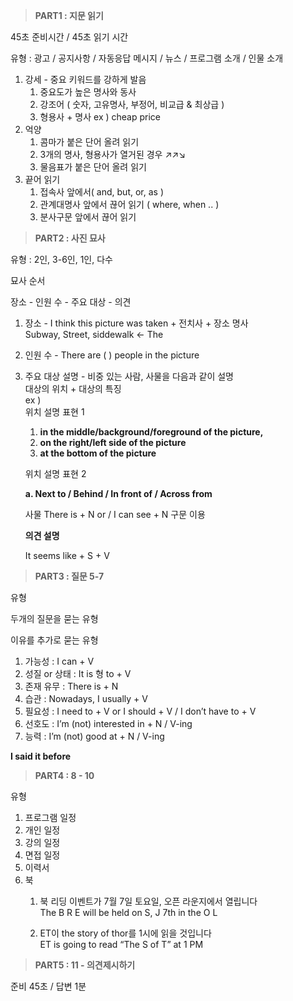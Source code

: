   

> **PART1 : 지문 읽기**

45초 준비시간 / 45초 읽기 시간

유형 : 광고 / 공지사항 / 자동응답 메시지 / 뉴스 / 프로그램 소개 / 인물 소개

1. 강세 - 중요 키워드를 강하게 발음
    1. 중요도가 높은 명사와 동사
    2. 강조어 ( 숫자, 고유명사, 부정어, 비교급 & 최상급 )
    3. 형용사 + 명사 ex ) cheap price
2. 억양
    1. 콤마가 붙은 단어 올려 읽기
    2. 3개의 명사, 형용사가 열거된 경우 ↗↗↘
    3. 물음표가 붙은 단어 올려 읽기
3. 끝어 읽기
    1. 접속사 앞에서( and, but, or, as )
    2. 관계대명사 앞에서 끊어 읽기 ( where, when .. )
    3. 분사구문 앞에서 끊어 읽기

> **PART2 : 사진 묘사**

유형 : 2인, 3-6인, 1인, 다수

묘사 순서

장소 - 인원 수 - 주요 대상 - 의견

1. 장소 - I think this picture was taken + 전치사 + 장소 명사  
    Subway, Street, siddewalk ← The  
    
2. 인원 수 - There are ( ) people in the picture
3. 주요 대상 설명 - 비중 있는 사람, 사물을 다음과 같이 설명  
    대상의 위치 + 대상의 특징  
    ex )  
    위치 설명 표현 1  
    
    1. **in the middle/background/foreground of the picture,**
    2. **on the right/left side of the picture**
    3. **at the bottom of the picture**
    
    위치 설명 표현 2
    
    **a. Next to / Behind / In front of / Across from**
    
      
    
    사물 There is + N or / I can see + N 구문 이용
    
    **의견 설명**
    
    It seems like + S + V
    
      
    

> **PART3 : 질문 5-7**

유형

두개의 질문을 묻는 유형

이유를 추가로 묻는 유형

1. 가능성 : I can + V
2. 성질 or 상태 : It is 형 to + V
3. 존재 유무 : There is + N
4. 습관 : Nowadays, I usually + V
5. 필요성 : I need to + V or I should + V / I don’t have to + V
6. 선호도 : I’m (not) interested in + N / V-ing
7. 능력 : I’m (not) good at + N / V-ing

**I said it before**

  

> **PART4 : 8 - 10**

유형

1. 프로그램 일정
2. 개인 일정
3. 강의 일정
4. 면접 일정
5. 이력서
6. 북
    1. 북 리딩 이벤트가 7월 7일 토요일, 오픈 라운지에서 열립니다  
        The B R E will be held on S, J 7th in the O L  
        
    2. ET이 the story of thor를 1시에 읽을 것입니다  
        ET is going to read “The S of T” at 1 PM  
          
        

  

> **PART5 : 11 - 의견제시하기**

준비 45초 / 답변 1분